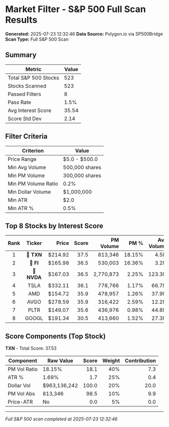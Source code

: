 # Market Filter - S&P 500 Full Scan Results

**Generated:** 2025-07-23 12:32:46
**Data Source:** Polygon.io via SP500Bridge
**Scan Type:** Full S&P 500 Scan

## Summary

| Metric | Value |
|--------|-------|
| Total S&P 500 Stocks | 523 |
| Stocks Scanned | 523 |
| Passed Filters | 8 |
| Pass Rate | 1.5% |
| Avg Interest Score | 35.54 |
| Score Std Dev | 2.14 |

## Filter Criteria

| Criterion | Value |
|-----------|-------|
| Price Range | $5.0 - $500.0 |
| Min Avg Volume | 500,000 shares |
| Min PM Volume | 300,000 shares |
| Min PM Volume Ratio | 0.2% |
| Min Dollar Volume | $1,000,000 |
| Min ATR | $2.0 |
| Min ATR % | 0.5% |

## Top 8 Stocks by Interest Score

| Rank | Ticker | Price | Score | PM Volume | PM % | Avg Volume | ATR | ATR % | $ Volume |
|:----:|:------:|------:|------:|----------:|-----:|-----------:|----:|------:|---------:|
| 1 | 🥇 **TXN** | $214.92 | 37.5 | 813,346 | 18.15% | 4.5M | $3.63 | 1.69% | $963.1M |
| 2 | 🥈 **FI** | $165.98 | 36.5 | 530,003 | 16.36% | 3.2M | $2.89 | 1.74% | $537.6M |
| 3 | 🥉 **NVDA** | $167.03 | 36.5 | 2,770,873 | 2.25% | 123.3M | $3.75 | 2.25% | $20599.4M |
| 4 | TSLA | $332.11 | 36.1 | 778,766 | 1.17% | 66.7M | $10.25 | 3.09% | $22164.5M |
| 5 | AMD | $154.72 | 35.9 | 478,957 | 1.26% | 37.9M | $5.56 | 3.59% | $5867.6M |
| 6 | AVGO | $278.59 | 35.9 | 316,422 | 2.59% | 12.2M | $7.21 | 2.59% | $3401.4M |
| 7 | PLTR | $149.07 | 35.6 | 436,976 | 0.98% | 44.8M | $4.61 | 3.09% | $6673.1M |
| 8 | GOOGL | $191.34 | 30.5 | 413,660 | 1.52% | 27.3M | $3.77 | 1.97% | $5222.8M |

## Score Components (Top Stock)

**TXN** - Total Score: 37.53

| Component | Raw Value | Score | Weight | Contribution |
|-----------|-----------|------:|-------:|-------------:|
| PM Vol Ratio | 18.15% | 18.1 | 40% | 7.3 |
| ATR % | 1.69% | 1.7 | 25% | 0.4 |
| Dollar Vol | $963,136,242 | 100.0 | 20% | 20.0 |
| PM Vol Abs | 813,346 | 98.5 | 10% | 9.9 |
| Price-ATR | No | 0.0 | 5% | 0.0 |

---
*Full S&P 500 scan completed at 2025-07-23 12:32:46*
